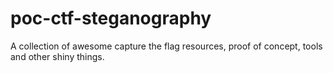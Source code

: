 # poc-ctf-steganography
A collection of awesome capture the flag resources, proof of concept, tools and other shiny things.

